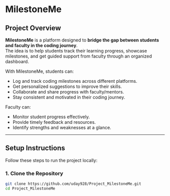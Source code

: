 # MilestoneMe

## Project Overview
**MilestoneMe** is a platform designed to **bridge the gap between students and faculty in the coding journey**.  
The idea is to help students track their learning progress, showcase milestones, and get guided support from faculty through an organized dashboard.  

With MilestoneMe, students can:
- Log and track coding milestones across different platforms.
- Get personalized suggestions to improve their skills.
- Collaborate and share progress with faculty/mentors.
- Stay consistent and motivated in their coding journey.

Faculty can:
- Monitor student progress effectively.
- Provide timely feedback and resources.
- Identify strengths and weaknesses at a glance.

---

## Setup Instructions

Follow these steps to run the project locally:

### 1. Clone the Repository
```bash
git clone https://github.com/uday928/Project_MilestoneMe.git
cd Project_MilestoneMe
